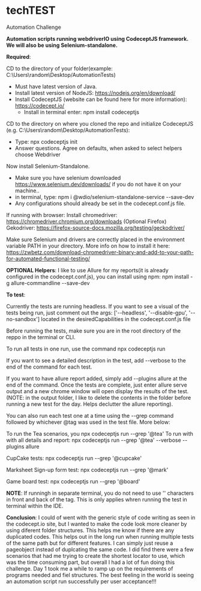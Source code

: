 # techTEST
Automation Challenge

******Automation scripts running webdriverIO using CodeceptJS framework. We will also be using Selenium-standalone.******

**Required**:

CD to the directory of your folder(example: C:\Users\random\Desktop/AutomationTests)
- Must have latest version of Java.
- Install latest version of NodeJS: https://nodejs.org/en/download/
- Install CodeceptJS (website can be found here for more information): https://codecept.io/
  - Install in terminal enter: npm install codeceptjs
  
CD to the directory on where you cloned the repo and initialize CodeceptJS (e.g. C:\Users\random\Desktop/AutomationTests):
  - Type: npx codeceptjs init
  - Answer questions. Agree on defaults, when asked to select helpers choose Webdriver

Now install Selenium-Standalone.
  - Make sure you have selenium downloaded https://www.selenium.dev/downloads/ if you do not have it on your machine..
  - in terminal, type: npm i @wdio/selenium-standalone-service --save-dev
  - Any configurations should already be set in the codecept.conf.js file.

  If running with browser:
  Install chromedriver: https://chromedriver.chromium.org/downloads
  (Optional Firefox) Gekodriver: https://firefox-source-docs.mozilla.org/testing/geckodriver/

  Make sure Selenium and drivers are correctly placed in the environment variable PATH in your directory. More info on how to install it here: https://zwbetz.com/download-chromedriver-binary-and-add-to-your-path-for-automated-functional-testing/


  **OPTIONAL Helpers**:
  I like to use Allure for my reports(it is already configured in the codecept.conf.js), you can install using npm: npm install -g allure-commandline --save-dev


**To test**:

Currently the tests are running headless. If you want to see a visual of the tests being run, just comment out the args: ['--headless', '--disable-gpu', '--no-sandbox'] located in the desiredCapabilities in the codecept.conf.js file

Before running the tests, make sure you are in the root directory of the reppo in the terminal or CLI.

To run all tests in one run, use the command npx codeceptjs run

If you want to see a detailed description in the test, add --verbose to the end of the command for each test.

If you want to have allure report added, simply add --plugins allure at the end of the command. Once the tests are complete, just enter allure serve output and a new chrome window will open display the results of the test. (NOTE: in the output folder, I like to delete the contents in the folder before running a new test for the day. Helps declutter the allure reporting).

You can also run each test one at a time using the --grep command followed by whichever @tag was used in the test file. More below:

To run the Tea scenarios, you npx codeceptjs run --grep '@tea'
To run with with all details and report: npx codeceptjs run --grep '@tea' --verbose --plugins allure

CupCake tests:
npx codeceptjs run --grep '@cupcake'

Marksheet Sign-up form test:
npx codeceptjs run --grep '@mark'

Game board test:
npx codeceptjs run --grep '@board'

**NOTE**: If runningh in separate terminal, you do not need to use '' characters in front and back of the tag. This is only applies whren running the test in terminal within the IDE.

**Conclusion**:
I could of went with the generic style of code writing as seen in the codecept.io site, but I wanted to make the code look more cleaner by using diferent folder structures. This helps me know if there are any duplicated codes. This helps out in the long run when running multiple tests of the same path but for different features. I can simply just reuse a pageobject instead of duplcating the same code. I did find there were a few scenarios that had me trying to create the shortest locator to use, which was the time consuming part, but overall I had a lot of fun doing this challenge. Day 1 took me a while to ramp up on the requirements of programs needed and fiel structures. The best feeling in the world is seeing an automation script run successfully per user acceptance!!!
